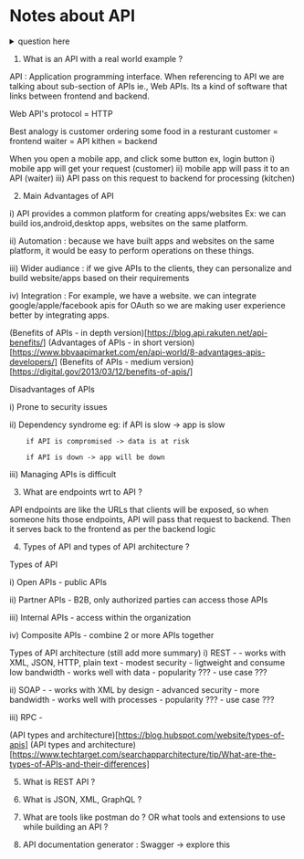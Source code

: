 # Notes about API

<details>
<summary> question here </summary>
answer here
</details>


1. What is an API with a real world example ?

API : Application programming interface. When referencing to API we are talking about sub-section of APIs ie., Web APIs. Its a kind of software that links between frontend and backend.

Web API's protocol = HTTP

Best analogy is customer ordering some food in a resturant
customer = frontend
waiter = API
kithen = backend


When you open a mobile app, and click some button ex, login button
i) mobile app will get your request (customer)
ii) mobile app will pass it to an API (waiter)
iii) API pass on this request to backend for processing (kitchen)
 

2. Main Advantages of API 

i) API provides a common platform for creating apps/websites 
    Ex: we can build ios,android,desktop apps, websites on the same platform.

ii) Automation : because we have built apps and websites on the same platform, it would be easy to perform operations on these things.

iii) Wider audiance : if we give APIs to the clients, they can personalize and build website/apps based on their requirements

iv) Integration : For example, we have a website. we can integrate google/apple/facebook apis for OAuth so we are making user experience better by integrating apps.

(Benefits of APIs - in depth version)[https://blog.api.rakuten.net/api-benefits/]
(Advantages of APIs - in short version)[https://www.bbvaapimarket.com/en/api-world/8-advantages-apis-developers/]
(Benefits of APIs - medium version)[https://digital.gov/2013/03/12/benefits-of-apis/]

Disadvantages of APIs

i) Prone to security issues 

ii) Dependency syndrome
    eg: if API is slow -> app is slow

        if API is compromised -> data is at risk

        if API is down -> app will be down

iii) Managing APIs is difficult

3. What are endpoints wrt to API ?

API endpoints are like the URLs that clients will be exposed, so when someone hits those endpoints, API will pass that request to backend. Then it serves back to the frontend as per the backend logic

4. Types of API and types of API architecture ?

Types of API

i) Open APIs 
    - public APIs

ii) Partner APIs
    - B2B, only authorized parties can access those APIs 

iii) Internal APIs
    - access within the organization

iv) Composite APIs
    - combine 2 or more APIs together

Types of API architecture (still add more summary)
i) REST
    - <diagram>
    - works with XML, JSON, HTTP, plain text
    - modest security
    - ligtweight and consume low bandwidth
    - works well with data
    - popularity ??? 
    - use case ???

ii) SOAP
    - <diagram>
    - works with XML by design
    - advanced security
    - more bandwidth
    - works well with processes
    - popularity ???
    - use case ???

iii) RPC
    - <diagram>

(API types and architecture)[https://blog.hubspot.com/website/types-of-apis]
(API types and architecture)[https://www.techtarget.com/searchapparchitecture/tip/What-are-the-types-of-APIs-and-their-differences]

5. What is REST API ?


6. What is JSON, XML, GraphQL ?

7. What are tools like postman do ? OR what tools and extensions to use while building an API ?

8. API documentation generator : Swagger -> explore this